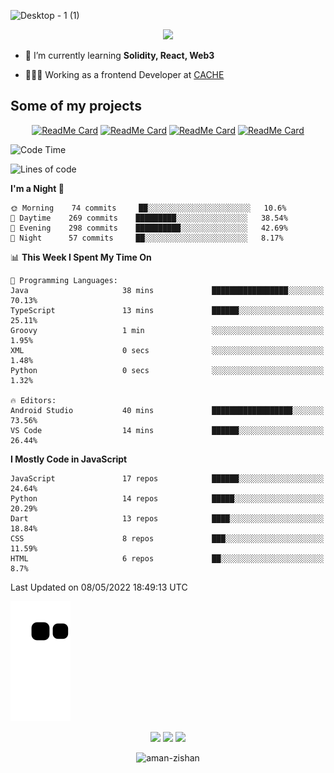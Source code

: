 


<!--
**Aman-zishan/Aman-zishan** is a ✨ _special_ ✨ repository because its `README.md` (this file) appears on your GitHub profile.-->


![Desktop - 1 (1)](https://user-images.githubusercontent.com/55238388/120219106-52faa280-c258-11eb-881b-f68df4583350.png)

<!--
<p align="center"> <a href="https://github.com/ryo-ma/github-profile-trophy"><img src="https://github-profile-trophy.vercel.app/?username=aman-zishan" alt="aman-zishan" /></a> </p> -->

<div align="center">
  
![](https://github-readme-stats.vercel.app/api?username=Aman-zishan&count_private=true&theme=dark&show_icons=true&include_all_commits=true)

</div>


- 🌱 I’m currently learning **Solidity, React, Web3**

- 👩🏻‍💻 Working as a frontend Developer at [CACHE](https://www.cache.gold)


## Some of my projects

<div align="center">

[![ReadMe Card](https://github-readme-stats.vercel.app/api/pin/?username=Aman-zishan&repo=textextractor2.0&theme=dark)](https://github.com/Aman-zishan/textextractor2.0)
[![ReadMe Card](https://github-readme-stats.vercel.app/api/pin/?username=Aman-zishan&repo=DocScanner&theme=dark)](https://github.com/Aman-zishan/DocScanner)
[![ReadMe Card](https://github-readme-stats.vercel.app/api/pin/?username=Aman-zishan&repo=textextractor&theme=dark)](https://github.com/Aman-zishan/textextractor)
[![ReadMe Card](https://github-readme-stats.vercel.app/api/pin/?username=Aman-zishan&repo=palliative-care-clinic&theme=dark)](https://github.com/Aman-zishan/palliative-care-clinic)

</div>

<!--START_SECTION:waka-->
![Code Time](http://img.shields.io/badge/Code%20Time-658%20hrs%2030%20mins-blue)

![Lines of code](https://img.shields.io/badge/From%20Hello%20World%20I%27ve%20Written-1%20Million%20lines%20of%20code-blue)

**I'm a Night 🦉** 

```text
🌞 Morning    74 commits     ██░░░░░░░░░░░░░░░░░░░░░░░   10.6% 
🌆 Daytime    269 commits    █████████░░░░░░░░░░░░░░░░   38.54% 
🌃 Evening    298 commits    ██████████░░░░░░░░░░░░░░░   42.69% 
🌙 Night      57 commits     ██░░░░░░░░░░░░░░░░░░░░░░░   8.17%

```


📊 **This Week I Spent My Time On** 

```text
💬 Programming Languages: 
Java                     38 mins             █████████████████░░░░░░░░   70.13% 
TypeScript               13 mins             ██████░░░░░░░░░░░░░░░░░░░   25.11% 
Groovy                   1 min               ░░░░░░░░░░░░░░░░░░░░░░░░░   1.95% 
XML                      0 secs              ░░░░░░░░░░░░░░░░░░░░░░░░░   1.48% 
Python                   0 secs              ░░░░░░░░░░░░░░░░░░░░░░░░░   1.32%

🔥 Editors: 
Android Studio           40 mins             ██████████████████░░░░░░░   73.56% 
VS Code                  14 mins             ██████░░░░░░░░░░░░░░░░░░░   26.44%

```

**I Mostly Code in JavaScript** 

```text
JavaScript               17 repos            ██████░░░░░░░░░░░░░░░░░░░   24.64% 
Python                   14 repos            █████░░░░░░░░░░░░░░░░░░░░   20.29% 
Dart                     13 repos            ████░░░░░░░░░░░░░░░░░░░░░   18.84% 
CSS                      8 repos             ███░░░░░░░░░░░░░░░░░░░░░░   11.59% 
HTML                     6 repos             ██░░░░░░░░░░░░░░░░░░░░░░░   8.7%

```



 Last Updated on 08/05/2022 18:49:13 UTC
<!--END_SECTION:waka-->



  <p align="center">
  
  ![github contribution grid snake animation](https://raw.githubusercontent.com/Aman-zishan/Aman-zishan/output/github-snake.svg)

  <p align="center">
    <a href="https://www.linkedin.com/in/aman-zishan/" alt="Linkedin"><img src="https://user-images.githubusercontent.com/55238388/120218464-65c0a780-c257-11eb-9b12-3c14e8278bf5.png"></a>
    <a href="mailto:amanzishan.az@gmail.com" alt="Contact me"><img src="https://user-images.githubusercontent.com/55238388/120218600-9d2f5400-c257-11eb-93d6-92740f5ca780.png"></a>
    <a href="https://youtube.com/channel/UCIe6F1qZLZp1ON84Mv6XHSQ" alt="My site"><img src="https://user-images.githubusercontent.com/55238388/120218709-c8b23e80-c257-11eb-823d-b7260f89374e.png"></a>
  </p>
</p>

<p align="center"> <img src="https://komarev.com/ghpvc/?username=aman-zishan&label=Profile%20views&color=0e75b6&style=flat" alt="aman-zishan" /> </p>








